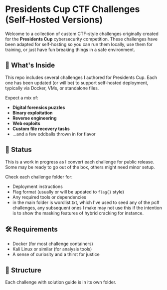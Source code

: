 # Presidents Cup CTF Challenges (Self-Hosted Versions)

Welcome to a collection of custom CTF-style challenges originally created for the **Presidents Cup** cybersecurity competition. These challenges have been adapted for self-hosting so you can run them locally, use them for training, or just have fun breaking things in a safe environment.



## 🧠 What's Inside

This repo includes several challenges I authored for Presidents Cup. Each one has been updated (or will be) to support self-hosted deployment, typically via Docker, VMs, or standalone files.

Expect a mix of:
- **Digital forensics puzzles**
- **Binary exploitation**
- **Reverse engineering**
- **Web exploits**
- **Custom file recovery tasks**
- ...and a few oddballs thrown in for flavor

## 🚧 Status

This is a work in progress as I convert each challenge for public release. Some may be ready to go out of the box, others might need minor setup.

Check each challenge folder for:
- Deployment instructions
- Flag format (usually or will be updated to `flag{}` style)
- Any required tools or dependencies
- in the main folder is wordlist.txt, which I've used to seed any of the pc# challenges, any subsequent ones I make may not use this if the intention is to show the masking features of hybrid cracking for instance.

## 🛠️ Requirements

- Docker (for most challenge containers)
- Kali Linux or similar (for analysis tools)
- A sense of curiosity and a thirst for justice

## 📁 Structure

Each challenge with solution guide is in its own folder.
